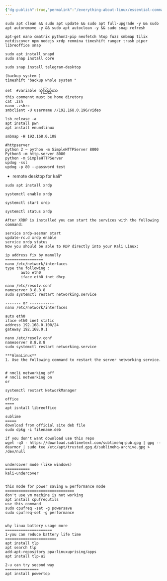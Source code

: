 ```yaml
---
{"dg-publish":true,"permalink":"/everything-about-linux/essential-command-line-setup-linux-guide/","dgPassFrontmatter":true,"noteIcon":""}
---
```


```
sudo apt clean && sudo apt update && sudo apt full-upgrade -y && sudo apt autoremove -y && sudo apt autoclean -y && sudo snap refresh
```
```
apt-get nano cmatrix python3-pip neofetch htop fuzz smbmap tilix netdiscover npm nodejs xrdp remmina timeshift ranger trash piper libreoffice snap
```
```forsnap
sudo apt install snapd
sudo snap install core
```
```
sudo snap install telegram-desktop
```
	(backup system )
	timeshift "backup whole system "
	
	set  #variable ကိုကြည့်တာ
	this commennt must be home diretory
	cat .zsh
	nano .zshrc
	smbclient -U username //192.168.0.196/video
	
	lsb_release -a
	apt install pwn
	apt install enum4linux
	
	smbmap -H 192.168.0.108
	
	#httpserver
	python 2 — python -m SimpleHTTPServer 8000
	Python3 —m http.server 8080
	python -m SimpleHTTPServer
	updog -ssl
	updog -p 80 --password test
	

* remote desktop for kali*
```
sudo apt install xrdp
```
```
systemctl enable xrdp
```
```
systemctl start xrdp
```
```
systemctl status xrdp
```

	After XRDP is installed you can start the services with the following command:

	service xrdp-sesman start
	update-rc.d xrdp enable     
	service xrdp status
	Now you should be able to RDP directly into your Kali Linux:
	
	ip address fix by manully
	=================
	nano /etc/network/interfaces 
	type the following :
	       auto eth0
	       iface eth0 inet dhcp
	
	nano /etc/resolv.conf
	nameserver 8.8.8.8
	sudo systemctl restart networking.service
	
	------- or -----------
	nano /etc/network/interfaces 
	
	auto eth0
	iface eth0 inet static
	address 192.168.0.100/24
	gateway 192.168.0.1
	
	nano /etc/resolv.conf
	nameserver 8.8.8.8
	sudo systemctl restart networking.service
	
	***AlmaLinux**
	1. Use the following command to restart the server networking service.
    

    # nmcli networking off
    # nmcli networking on
    or

```
systemctl restart NetworkManager
```

	office 
	====
	apt isntall libreoffice
	
	sublime
	=====
	download from official site deb file
	sudo dpkg -i filename.deb
	
	if you don't want download use this repo
	wget -qO - https://download.sublimetext.com/sublimehq-pub.gpg | gpg --dearmor | sudo tee /etc/apt/trusted.gpg.d/sublimehq-archive.gpg > /dev/null
	
	
	undercover mode (like windows)
	===========
	kali-undercover
	
	
	this mode for power saving & performance mode
	===============================
	don't use vm machine is not working
	apt install cpufrequtils
	use this command 
	sudo cpufreq -set -g powersave
	sudo cpufreq-set -g performance
	
	
	why linux battery usage more
	=====================
	1-you can reduce battery life time
	=======================
	apt install tlp
	apt search tlp
	add-apt-repository ppa:linuxuprising/apps
	apt install tlp-ui
	
	2-u can try second way 
	===============
	apt install powertop